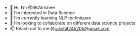 - 👋 Hi, I’m @RKAtrishee
- 👀 I’m interested in Data Science
- 🌱 I’m currently learning NLP techniques
- 💞️ I’m looking to collaborate on different data science projects
- 📫 Reach out to me @rakshit245205@gmail.com
